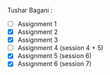 Tushar Bagani :
- [ ] Assignment 1
- [x] Assignment 2
- [x] Assignment 3
- [ ] Assignment 4 (session 4 + 5)
- [x] Assignment 5 (session 6)
- [x] Assignment 6 (session 7)